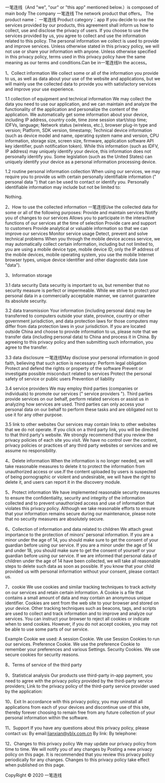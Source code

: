 一笔连线（And "we", "our" or "this app" mentioned below.）is composed of main body The company 一笔连线 The network product that offers。
The product name： 一笔连线
Product category：app
If you decide to use the services provided by our products, this agreement shall inform us how to collect, use and disclose the privacy of users.
If you choose to use the services provided by us, you agree to collect and use the information related to this policy. The personal information we collect is used to provide and improve services. Unless otherwise stated in this privacy policy, we will not use or share your information with anyone.
Unless otherwise specified in this privacy policy, terms used in this privacy policy have the same meaning as our terms and conditions.Can be in一笔连线In the access。

1、Collect information
We collect some or all of the information you provide to us, as well as data about your use of the website and applications, but we will mainly use the collected data to provide you with satisfactory services and improve your use experience.

1.1 collection of equipment and technical information
We may collect the data you need to use our application, and we can maintain and analyze the functionality of the application and personalize the content of the application.
We automatically get some information about your device, including IP address, country code, time zone session start/stop time; IDFVs, language; Network status (wireless, etc.), browser plug-in type and version; Platform, SDK version, timestamp; Technical device information (such as device model and name, operating system name and version, CPU information, storage size, screen size, firmware, application software API key identifier, push notification token). While this information (such as IDFV, IP address) may uniquely identify your device, this information does not personally identify you. Some legislation (such as the United States) can uniquely identify your device as a personal information processing device.

1.2 routine personal information collection
When using our services, we may require you to provide us with certain personally identifiable information (" personal data ") that can be used to contact or identify you. Personally identifiable information may include but not be limited to:

Nothing.

2、How to use the collected information
一笔连线Use the collected data for some or all of the following purposes:
Provide and maintain services
Notify you of changes to our services
Allows you to participate in the interactive functions of our services at the time of selection
Provide care and support to customers
Provide analytical or valuable information so that we can improve our services
Monitor service usage
Detect, prevent and solve technical problems
When you through the mobile device access service, we may automatically collect certain information, including but not limited to, you are using a mobile device type, mobile device ID, only the IP address of the mobile devices, mobile operating system, you use the mobile Internet browser types, unique device identifier and other diagnostic data (use "data").

3、Information storage

3.1 data security
Data security is important to us, but remember that no security measure is perfect or impermeable. While we strive to protect your personal data in a commercially acceptable manner, we cannot guarantee its absolute security.

3.2 data transmission
Your information (including personal data) may be transferred to computers outside your state, province, country or other government jurisdiction, and data protection laws for those computers may differ from data protection laws in your jurisdiction.
If you are located outside China and choose to provide information to us, please note that we transfer data (including personal data) to China and process it in China.
By agreeing to this privacy policy and then submitting such information, you agree to the transfer.

3.3 data disclosure
一笔连线May disclose your personal information in good faith, believing that such action is necessary:
Perform legal obligation
Protect and defend the rights or property of the software
Prevent or investigate possible misconduct related to services
Protect the personal safety of service or public users
Prevention of liability

3.4 service providers
We may employ third parties (companies or individuals) to promote our services (" service providers "). Third parties provide services on our behalf, perform related services or assist us in analyzing how services are used. Third parties can only access your personal data on our behalf to perform these tasks and are obligated not to use it for any other purpose.

3.5 link to other websites
Our services may contain links to other websites that we do not operate. If you click on a third party link, you will be directed to that third party's website. We strongly recommend that you review the privacy policies of each site you visit. We have no control over the content, privacy policies or practices of any third party websites or services and we assume no responsibility.

4、Delete information
When the information is no longer needed, we will take reasonable measures to delete it to protect the information from unauthorized access or use.If the content uploaded by users is suspected of being pornographic or violent and undesirable, we will have the right to delete it, and users can report it in the discovery module.

5、Protect information
We have implemented reasonable security measures to ensure the confidentiality, security and integrity of the information collected and to prevent unauthorized access and use of information that violates this privacy policy. Although we take reasonable efforts to ensure that your information remains secure during our maintenance, please note that no security measures are absolutely secure.

6、Collection of information and data related to children
We attach great importance to the protection of minors' personal information. If you are a minor under the age of 14, you should make sure to get the consent of your guardian before using our service. If you are a minor under the age of 14 and under 18, you should make sure to get the consent of yourself or your guardian before using our service. If we are informed that personal data of children under the age of 14 have been collected, we will take all reasonable steps to delete such data as soon as possible. If you know that your child provided us with personal information without your consent, please contact us.

7、cookie
We use cookies and similar tracking techniques to track activity on our services and retain certain information.
A Cookie is a file that contains a small amount of data and may contain an anonymous unique identifier. Cookies are sent from the web site to your browser and stored on your device. Other tracking techniques such as beacons, tags, and scripts are used to collect and track information and to improve and analyze our services.
You can instruct your browser to reject all cookies or indicate when to send cookies. However, if you do not accept cookies, you may not be able to use some parts of our service.

Example Cookie we used:
A session Cookie. We use Session Cookies to run our services.
Preference Cookie. We use the preference Cookie to remember your preferences and various Settings.
Security Cookies. We use secure cookies for security reasons.

8、Terms of service of the third party

9、Statistical analysis
Our products use third-party in-app payment, you need to agree with the privacy policy provided by the third-party service providers;
Link to the privacy policy of the third-party service provider used by the application:

10、Exit
In accordance with this privacy policy, you may uninstall all applications from each of your devices and discontinue use of this site, thereby forever choosing to remain free from any future collection of your personal information within the software.

11、Support
If you have any questions about this privacy policy, please contact us:
By email:lianxian@yblx.com.cn
By link:
By telephone:

12、Changes to this privacy policy
We may update our privacy policy from time to time. We will notify you of any changes by Posting a new privacy policy on this page.
It is recommended that you review this privacy policy periodically for any changes. Changes to this privacy policy take effect when published on this page.

CopyRight © 2020 一笔连线
